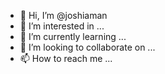 - 👋 Hi, I’m @joshiaman
- 👀 I’m interested in ...
- 🌱 I’m currently learning ...
- 💞️ I’m looking to collaborate on ...
- 📫 How to reach me ...

<!---
joshiaman/joshiaman is a ✨ special ✨ repository because its `README.md` (this file) appears on your GitHub profile.
You can click the Preview link to take a look at your changes.
--->
